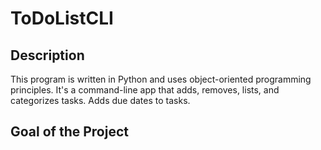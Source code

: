 # ToDoListCLI


## Description

This program is written in Python and uses object-oriented programming principles.
It's a command-line app that adds, removes, lists, and categorizes tasks.
Adds due dates to tasks.

## Goal of the Project

